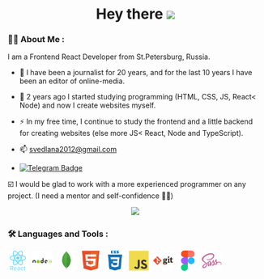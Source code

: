 <div id="header" align="center">  
  <h1>
  Hey there
  <img src="https://media.giphy.com/media/8IfLqeprcAOq0rZn0G/giphy.gif" width="30px"/>
</h1>
</div>

### :woman_technologist: About Me :
I am a Frontend React Developer from St.Petersburg, Russia.

- :telescope: I have been a journalist for 20 years, and for the last 10 years I have been an editor of online-media. 

- :seedling: 2 years ago I started studying programming (HTML, CSS, JS, React< Node) and now I create websites myself.

- :zap: In my free time, I continue to study the frontend and a little backend for creating websites (else more JS< React, Node and TypeScript).

- :mailbox: svedlana2012@gmail.com

- <a href="https://telegram.me/svetdmi"> <img src="https://img.shields.io/badge/Telegram-blue?style=for-the-badge&logo=telegram&logoColor=white" alt="Telegram Badge"/>
 </a>
 
:ballot_box_with_check: I would be glad to work with a more experienced programmer on any project. (I need a mentor and self-confidence :ok_woman:)
 
<div align="center">
  <img  src="https://media.giphy.com/media/12KPpBIdG8kqIg/giphy.gif"/>
</div>

### :hammer_and_wrench: Languages and Tools :
<div> 
  <img src="https://github.com/devicons/devicon/blob/master/icons/react/react-original-wordmark.svg" title="React" alt="React" width="40" height="40"/>&nbsp;
  <img src="https://github.com/devicons/devicon/blob/master/icons/nodejs/nodejs-original-wordmark.svg" title="NodeJS" alt="NodeJS" width="40" height="40"/>&nbsp;
  <img src="https://github.com/devicons/devicon/blob/master/icons/mongodb/mongodb-original.svg" title="AWS" alt="MongoDB" width="40" height="40"/>&nbsp;  
  <img src="https://github.com/devicons/devicon/blob/master/icons/html5/html5-original.svg" title="HTML5" alt="HTML" width="40" height="40"/>&nbsp;
  <img src="https://github.com/devicons/devicon/blob/master/icons/css3/css3-plain-wordmark.svg"  title="CSS3" alt="CSS" width="40" height="40"/>&nbsp;
  <img src="https://github.com/devicons/devicon/blob/master/icons/javascript/javascript-original.svg" title="JavaScript" alt="JavaScript" width="40" height="40"/>&nbsp; 
  <img src="https://github.com/devicons/devicon/blob/master/icons/git/git-original-wordmark.svg" title="Git" alt="Git" width="40" height="40"/>&nbsp;
  <img src="https://github.com/devicons/devicon/blob/master/icons/figma/figma-original.svg" title="Figma" alt="Git" width="40" height="40"/>&nbsp;
  <img src="https://github.com/devicons/devicon/blob/master/icons/sass/sass-original.svg" title="Git" alt="SASS" width="40" height="40"/>&nbsp;
</div>

